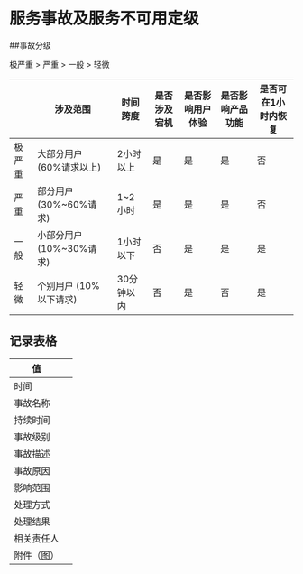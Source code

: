 # 服务事故及服务不可用定级



##事故分级

极严重 > 严重 > 一般 > 轻微

|        | 涉及范围                 | 时间跨度   | 是否涉及宕机 | 是否影响用户体验 | 是否影响产品功能 | 是否可在1小时内恢复 |
| ------ | ------------------------ | ---------- | ------------ | ---------------- | ---------------- | ------------------- |
| 极严重 | 大部分用户 (60%请求以上) | 2小时以上  | 是           | 是               | 是               | 否                  |
| 严重   | 部分用户 (30%~60%请求)   | 1~2小时    | 是           | 是               | 是               | 否                  |
| 一般   | 小部分用户 (10%~30%请求) | 1小时以下  | 否           | 是               | 是               | 是                  |
| 轻微   | 个别用户 (10%以下请求)   | 30分钟以内 | 否           | 是               | 否               | 是                  |





## 记录表格

| 值         |      |
| ---------- | ---- |
| 时间       |      |
| 事故名称   |      |
| 持续时间   |      |
| 事故级别   |      |
| 事故描述   |      |
| 事故原因   |      |
| 影响范围   |      |
| 处理方式   |      |
| 处理结果   |      |
| 相关责任人 |      |
| 附件（图） |      |

